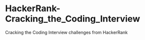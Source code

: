 # HackerRank-Cracking_the_Coding_Interview
Cracking the Coding Interview challenges from HackerRank
